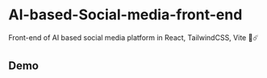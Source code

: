 # AI-based-Social-media-front-end
Front-end of AI based social media platform in React, TailwindCSS, Vite 💖☄️
## Demo
